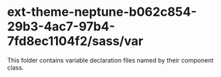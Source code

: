 # ext-theme-neptune-b062c854-29b3-4ac7-97b4-7fd8ec1104f2/sass/var

This folder contains variable declaration files named by their component class.

